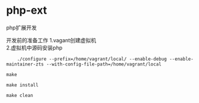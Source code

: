 php-ext
=======

php扩展开发

开发前的准备工作
1.vagant创建虚拟机  
2.虚拟机中源码安装php 
 
 
 		./configure --prefix=/home/vagrant/local/ --enable-debug --enable-maintainer-zts --with-config-file-path=/home/vagrant/local
 
 	make 
 
	make install 
 
 	make clean
 
 